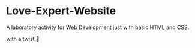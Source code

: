 # Love-Expert-Website
A laboratory activity for Web Development just with basic HTML and CSS. 


with a twist 🤫
